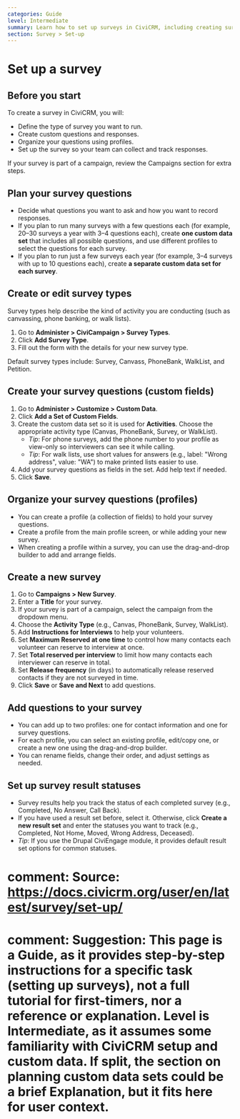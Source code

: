 ```yaml
---
categories: Guide
level: Intermediate
summary: Learn how to set up surveys in CiviCRM, including creating survey types, custom questions, and organizing your survey for your organisation’s needs.
section: Survey > Set-up
---
```


# Set up a survey

## Before you start

To create a survey in CiviCRM, you will:
- Define the type of survey you want to run.
- Create custom questions and responses.
- Organize your questions using profiles.
- Set up the survey so your team can collect and track responses.

If your survey is part of a campaign, review the Campaigns section for extra steps.

## Plan your survey questions

- Decide what questions you want to ask and how you want to record responses.
- If you plan to run many surveys with a few questions each (for example, 20–30 surveys a year with 3–4 questions each), create **one custom data set** that includes all possible questions, and use different profiles to select the questions for each survey.
- If you plan to run just a few surveys each year (for example, 3–4 surveys with up to 10 questions each), create **a separate custom data set for each survey**.

## Create or edit survey types

Survey types help describe the kind of activity you are conducting (such as canvassing, phone banking, or walk lists).

1. Go to **Administer > CiviCampaign > Survey Types**.
2. Click **Add Survey Type**.
3. Fill out the form with the details for your new survey type.

Default survey types include: Survey, Canvass, PhoneBank, WalkList, and Petition.

## Create your survey questions (custom fields)

1. Go to **Administer > Customize > Custom Data**.
2. Click **Add a Set of Custom Fields**.
3. Create the custom data set so it is used for **Activities**. Choose the appropriate activity type (Canvas, PhoneBank, Survey, or WalkList).
   - *Tip*: For phone surveys, add the phone number to your profile as view-only so interviewers can see it while calling.
   - *Tip*: For walk lists, use short values for answers (e.g., label: "Wrong address", value: "WA") to make printed lists easier to use.
4. Add your survey questions as fields in the set. Add help text if needed.
5. Click **Save**.

## Organize your survey questions (profiles)

- You can create a profile (a collection of fields) to hold your survey questions.
- Create a profile from the main profile screen, or while adding your new survey.
- When creating a profile within a survey, you can use the drag-and-drop builder to add and arrange fields.

## Create a new survey

1. Go to **Campaigns > New Survey**.
2. Enter a **Title** for your survey.
3. If your survey is part of a campaign, select the campaign from the dropdown menu.
4. Choose the **Activity Type** (e.g., Canvas, PhoneBank, Survey, WalkList).
5. Add **Instructions for Interviews** to help your volunteers.
6. Set **Maximum Reserved at one time** to control how many contacts each volunteer can reserve to interview at once.
7. Set **Total reserved per interview** to limit how many contacts each interviewer can reserve in total.
8. Set **Release frequency** (in days) to automatically release reserved contacts if they are not surveyed in time.
9. Click **Save** or **Save and Next** to add questions.

## Add questions to your survey

- You can add up to two profiles: one for contact information and one for survey questions.
- For each profile, you can select an existing profile, edit/copy one, or create a new one using the drag-and-drop builder.
- You can rename fields, change their order, and adjust settings as needed.

## Set up survey result statuses

- Survey results help you track the status of each completed survey (e.g., Completed, No Answer, Call Back).
- If you have used a result set before, select it. Otherwise, click **Create a new result set** and enter the statuses you want to track (e.g., Completed, Not Home, Moved, Wrong Address, Deceased).
- *Tip*: If you use the Drupal CiviEngage module, it provides default result set options for common statuses.

# comment: Source: https://docs.civicrm.org/user/en/latest/survey/set-up/
# comment: Suggestion: This page is a Guide, as it provides step-by-step instructions for a specific task (setting up surveys), not a full tutorial for first-timers, nor a reference or explanation. Level is Intermediate, as it assumes some familiarity with CiviCRM setup and custom data. If split, the section on planning custom data sets could be a brief Explanation, but it fits here for user context.